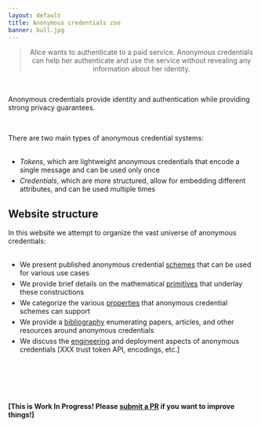 ```yaml
---
layout: default
title: Anonymous credentials zoo
banner: bull.jpg
---
```

<style>

li + li {
  margin-top: 5px;
}

</style>


<center><blockquote> Alice wants to authenticate to a paid service.  Anonymous
credentials can help her authenticate and use the service without revealing any
information about her identity.  </blockquote></center>

<br>

Anonymous credentials provide identity and authentication while providing
strong privacy guarantees.

<br>

There are two main types of anonymous credential systems:<br><br>

- *Tokens*, which are lightweight anonymous credentials that encode a single message and can be used only once
- *Credentials*, which are more structured, allow for embedding different attributes, and can be used multiple times

## Website structure

In this website we attempt to organize the vast universe of anonymous credentials:<br><br>

- We present published anonymous credential [schemes]({{site.baseurl}}/schemes.html) that can be used for various use cases
- We provide brief details on the mathematical [primitives]({{site.baseurl}}/primitives.html) that underlay these constructions
- We categorize the various [properties]({{site.baseurl}}/properties.html) that anonymous credential schemes can support
- We provide a [bibliography]({{site.baseurl}}/bibliography.html) enumerating papers, articles, and other resources around anonymous credentials
- We discuss the [engineering]({{site.baseurl}}/engineering.html) and deployment aspects of anonymous credentials [XXX trust token API, encodings, etc.]

<br><br>
---
#### [This is Work In Progress! Please [submit a PR](https://github.com/tokenzoo/tokenzoo.github.io) if you want to improve things!]
